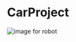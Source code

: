 # CarProject
<picture>
  <img alt="image for robot" src="https://github.com/nbqduong/CarProject/blob/55bba73f9a4e128d8400e4a8efb0ed4daf0f59a4/Video%20and%20Pictures/61f2d48025b6e6e8bfa7.jpg">
<picture
